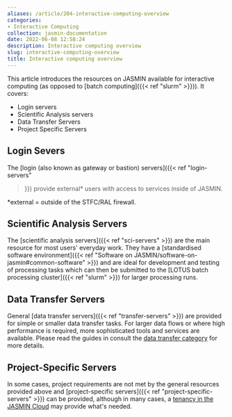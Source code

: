 ```yaml
---
aliases: /article/204-interactive-computing-overview
categories:
- Interactive Computing
collection: jasmin-documentation
date: 2022-06-08 12:58:24
description: Interactive computing overview
slug: interactive-computing-overview
title: Interactive computing overview
---
```


This article introduces the resources on JASMIN available for interactive
computing (as opposed to [batch computing]({{< ref "slurm" >}})). It covers:

  * Login servers
  * Scientific Analysis servers
  * Data Transfer Servers
  * Project Specific Servers

## Login Severs

The [login (also known as gateway or bastion) servers]({{< ref "login-servers"
>}}) provide external* users with access to services inside of JASMIN.

*external = outside of the STFC/RAL firewall. 

## Scientific Analysis Servers

The [scientific analysis servers]({{< ref "sci-servers" >}}) are the main
resource for most users' everyday work. They have a [standardised software
environment]({{< ref "Software on JASMIN/software-on-jasmin#common-software" >}}) and are ideal for development and testing of
processing tasks which can then be submitted to the [LOTUS batch processing
cluster]({{< ref "slurm" >}}) for larger processing runs.

## Data Transfer Servers

General [data transfer servers]({{< ref "transfer-servers" >}}) are provided
for simple or smaller data transfer tasks. For larger data flows or where high
performance is required, more sophisticated tools and services are available.
Please read the guides in consult the [data transfer
category](http://help.ceda.ac.uk/category/217-data-transfer) for more details.

## Project-Specific Servers

In some cases, project requirements are not met by the general resources
provided above and [project-specific servers]({{< ref "project-specific-servers" >}}) can be provided, although in many cases, a [tenancy in the
JASMIN Cloud](http://help.ceda.ac.uk/category/65-for-cloud-tenants) may
provide what's needed.


